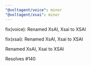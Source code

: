 ```yaml
---
"@voltagent/voice": minor
"@voltagent/xsai": minor
---
```


fix(voice): Renamed XsAI, Xsai to XSAI

fix(xsai): Renamed XsAI, Xsai to XSAI

Renamed XsAI, Xsai to XSAI

Resolves #140
